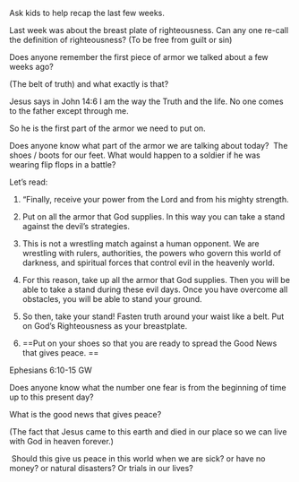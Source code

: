 Ask kids to help recap the last few weeks.

Last week was about the breast plate of righteousness. Can any one re-call the definition of righteousness? (To be free from guilt or sin)

Does anyone remember the first piece of armor we talked about a few weeks ago?

(The belt of truth) and what exactly is that?

Jesus says in John 14:6 I am the way the Truth and the life. No one comes to the father except through me.

So he is the first part of the armor we need to put on.

Does anyone know what part of the armor we are talking about today?
 The shoes / boots for our feet.
What would happen to a soldier if he was wearing flip flops in a battle?

Let’s read:
1. “Finally, receive your power from the Lord and from his mighty strength.

2. Put on all the armor that God supplies. In this way you can take a stand against the devil’s strategies.

3. This is not a wrestling match against a human opponent. We are wrestling with rulers, authorities, the powers who govern this world of darkness, and spiritual forces that control evil in the heavenly world.

4. For this reason, take up all the armor that God supplies. Then you will be able to take a stand during these evil days. Once you have overcome all obstacles, you will be able to stand your ground.

5. So then, take your stand! Fasten truth around your waist like a belt. Put on God’s Righteousness as your breastplate.

6. ==Put on your shoes so that you are ready to spread the Good News that gives peace. ==

‭‭Ephesians‬ ‭6:10-15‬ ‭GW‬‬

Does anyone know what the number one fear is from the beginning of time up to this present day?

What is the good news that gives peace?

(The fact that Jesus came to this earth and died in our place so we can live with God in heaven forever.)

 Should this give us peace in this world when we are sick? or have no money? or natural disasters? Or trials in our lives?